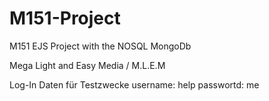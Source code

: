 # M151-Project
M151 
EJS Project with the NOSQL MongoDb

Mega Light and Easy Media / M.L.E.M

Log-In Daten für Testzwecke
username:   help
passwortd:  me
